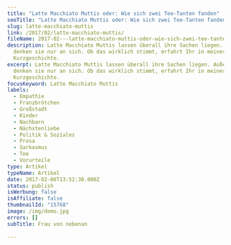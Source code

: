 ```yaml
---
title: "Latte Macchiato Muttis oder: Wie sich zwei Tee-Tanten fanden"
seoTitle: "Latte Macchiato Muttis oder: Wie sich zwei Tee-Tanten fanden"
slug: latte-macchiato-muttis
link: /2017/02/latte-macchiato-muttis/
fileName: 2017-02---latte-macchiato-muttis-oder-wie-sich-zwei-tee-tanten-fanden.md
description: Latte Macchiato Muttis lassen überall ihre Sachen liegen. Außerdem
  denken sie nur an sich. Ob das wirklich stimmt, erfahrt Ihr in meiner
  Kurzgeschichte.
excerpt: Latte Macchiato Muttis lassen überall ihre Sachen liegen. Außerdem
  denken sie nur an sich. Ob das wirklich stimmt, erfahrt Ihr in meiner neuen
  Kurzgeschichte.
focusKeyword: Latte Macchiato Muttis
labels:
  - Empathie
  - Franzbrötchen
  - Großstadt
  - Kinder
  - Nachbarn
  - Nächstenliebe
  - Politik & Soziales
  - Prosa
  - Sarkasmus
  - Tee
  - Vorurteile
type: Artikel
typeName: Artikel
date: 2017-02-06T13:52:38.000Z
status: publish
isWerbung: false
isAffiliate: false
thumbnailId: "15768"
image: /img/demo.jpg
errors: []
subTitle: Frau von nebenan
  
---
```



  